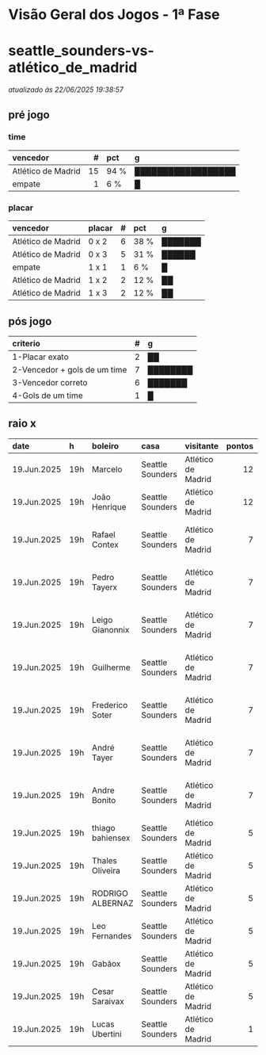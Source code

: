 # Visão Geral dos Jogos - 1ª Fase

# seattle_sounders-vs-atlético_de_madrid

_atualizado às 22/06/2025 19:38:57_

## pré jogo

### time

| vencedor           |   # | pct   | g                  |
|:-------------------|----:|:------|:-------------------|
| Atlético de Madrid |  15 | 94 %  | ██████████████████ |
| empate             |   1 | 6 %   | █                  |

### placar

| vencedor           | placar   |   # | pct   | g       |
|:-------------------|:---------|----:|:------|:--------|
| Atlético de Madrid | 0 x 2    |   6 | 38 %  | ███████ |
| Atlético de Madrid | 0 x 3    |   5 | 31 %  | ██████  |
| empate             | 1 x 1    |   1 | 6 %   | █       |
| Atlético de Madrid | 1 x 2    |   2 | 12 %  | ██      |
| Atlético de Madrid | 1 x 3    |   2 | 12 %  | ██      |

## pós jogo

| criterio                     |   # | g        |
|:-----------------------------|----:|:---------|
| 1-Placar exato               |   2 | ██       |
| 2-Vencedor + gols de um time |   7 | ████████ |
| 3-Vencedor correto           |   6 | ███████  |
| 4-Gols de um time            |   1 | █        |

## raio x

| date        | h   | boleiro          | casa             | visitante          |   pontos | criteiro                     | bol_placar   | bol_time           | real_placar   | real_time          |
|:------------|:----|:-----------------|:-----------------|:-------------------|---------:|:-----------------------------|:-------------|:-------------------|:--------------|:-------------------|
| 19.Jun.2025 | 19h | Marcelo          | Seattle Sounders | Atlético de Madrid |       12 | 1-Placar exato               | 1 x 3        | Atlético de Madrid | 1 x 3         | Atlético de Madrid |
| 19.Jun.2025 | 19h | João Henrique    | Seattle Sounders | Atlético de Madrid |       12 | 1-Placar exato               | 1 x 3        | Atlético de Madrid | 1 x 3         | Atlético de Madrid |
| 19.Jun.2025 | 19h | Rafael Contex    | Seattle Sounders | Atlético de Madrid |        7 | 2-Vencedor + gols de um time | 0 x 3        | Atlético de Madrid | 1 x 3         | Atlético de Madrid |
| 19.Jun.2025 | 19h | Pedro Tayerx     | Seattle Sounders | Atlético de Madrid |        7 | 2-Vencedor + gols de um time | 1 x 2        | Atlético de Madrid | 1 x 3         | Atlético de Madrid |
| 19.Jun.2025 | 19h | Leigo Gianonnix  | Seattle Sounders | Atlético de Madrid |        7 | 2-Vencedor + gols de um time | 0 x 3        | Atlético de Madrid | 1 x 3         | Atlético de Madrid |
| 19.Jun.2025 | 19h | Guilherme        | Seattle Sounders | Atlético de Madrid |        7 | 2-Vencedor + gols de um time | 0 x 3        | Atlético de Madrid | 1 x 3         | Atlético de Madrid |
| 19.Jun.2025 | 19h | Frederico Soter  | Seattle Sounders | Atlético de Madrid |        7 | 2-Vencedor + gols de um time | 0 x 3        | Atlético de Madrid | 1 x 3         | Atlético de Madrid |
| 19.Jun.2025 | 19h | André Tayer      | Seattle Sounders | Atlético de Madrid |        7 | 2-Vencedor + gols de um time | 1 x 2        | Atlético de Madrid | 1 x 3         | Atlético de Madrid |
| 19.Jun.2025 | 19h | Andre Bonito     | Seattle Sounders | Atlético de Madrid |        7 | 2-Vencedor + gols de um time | 0 x 3        | Atlético de Madrid | 1 x 3         | Atlético de Madrid |
| 19.Jun.2025 | 19h | thiago bahiensex | Seattle Sounders | Atlético de Madrid |        5 | 3-Vencedor correto           | 0 x 2        | Atlético de Madrid | 1 x 3         | Atlético de Madrid |
| 19.Jun.2025 | 19h | Thales Oliveira  | Seattle Sounders | Atlético de Madrid |        5 | 3-Vencedor correto           | 0 x 2        | Atlético de Madrid | 1 x 3         | Atlético de Madrid |
| 19.Jun.2025 | 19h | RODRIGO ALBERNAZ | Seattle Sounders | Atlético de Madrid |        5 | 3-Vencedor correto           | 0 x 2        | Atlético de Madrid | 1 x 3         | Atlético de Madrid |
| 19.Jun.2025 | 19h | Leo Fernandes    | Seattle Sounders | Atlético de Madrid |        5 | 3-Vencedor correto           | 0 x 2        | Atlético de Madrid | 1 x 3         | Atlético de Madrid |
| 19.Jun.2025 | 19h | Gabãox           | Seattle Sounders | Atlético de Madrid |        5 | 3-Vencedor correto           | 0 x 2        | Atlético de Madrid | 1 x 3         | Atlético de Madrid |
| 19.Jun.2025 | 19h | Cesar Saraivax   | Seattle Sounders | Atlético de Madrid |        5 | 3-Vencedor correto           | 0 x 2        | Atlético de Madrid | 1 x 3         | Atlético de Madrid |
| 19.Jun.2025 | 19h | Lucas Ubertini   | Seattle Sounders | Atlético de Madrid |        1 | 4-Gols de um time            | 1 x 1        | empate             | 1 x 3         | Atlético de Madrid |